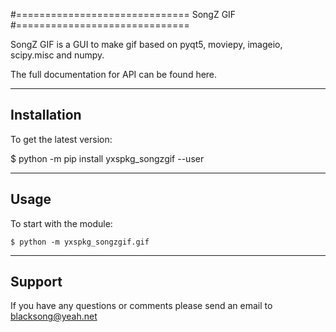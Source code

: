 #==============================
SongZ GIF
#==============================

SongZ GIF is a GUI to make gif based on pyqt5, moviepy, imageio, scipy.misc and numpy.

The full documentation for API can be found here.

-----------------
Installation
-----------------

To get the latest version:

  $ python -m pip install yxspkg_songzgif --user

-----------------
Usage
-----------------
To start with the module:
    
    $ python -m yxspkg_songzgif.gif


-----------------
Support
-----------------
If you have any questions or comments please send an email to blacksong@yeah.net
